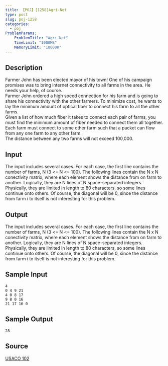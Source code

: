 ```yaml
---
title: 【POJ】[1258]Agri-Net
type: post
slug: poj-1258
categories:
  - poj
ProblemParams:
    ProblemTitle: "Agri-Net"
    TimeLimit: "1000MS"
    MemoryLimit: "10000K"
---
```


## Description

Farmer John has been elected mayor of his town! One of his campaign promises was to bring internet connectivity to all farms in the area. He needs your help, of course.  
Farmer John ordered a high speed connection for his farm and is going to share his connectivity with the other farmers. To minimize cost, he wants to lay the minimum amount of optical fiber to connect his farm to all the other farms.  
Given a list of how much fiber it takes to connect each pair of farms, you must find the minimum amount of fiber needed to connect them all together. Each farm must connect to some other farm such that a packet can flow from any one farm to any other farm.  
The distance between any two farms will not exceed 100,000.

## Input

The input includes several cases. For each case, the first line contains the number of farms, N (3 <= N <= 100). The following lines contain the N x N conectivity matrix, where each element shows the distance from on farm to another. Logically, they are N lines of N space-separated integers. Physically, they are limited in length to 80 characters, so some lines continue onto others. Of course, the diagonal will be 0, since the distance from farm i to itself is not interesting for this problem.

## Output

The input includes several cases. For each case, the first line contains the number of farms, N (3 <= N <= 100). The following lines contain the N x N conectivity matrix, where each element shows the distance from on farm to another. Logically, they are N lines of N space-separated integers. Physically, they are limited in length to 80 characters, so some lines continue onto others. Of course, the diagonal will be 0, since the distance from farm i to itself is not interesting for this problem.

## Sample Input

```
4
0 4 9 21
4 0 8 17
9 8 0 16
21 17 16 0

```

## Sample Output

```
28
```

## Source

[USACO 102](https://web.archive.org/web/http://poj.org/searchproblem?field=source&key=USACO+102)

